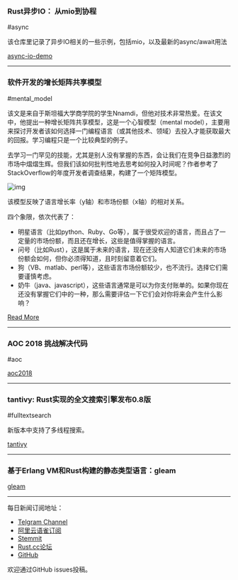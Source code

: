 ### Rust异步IO： 从mio到协程

#async

该仓库里记录了异步IO相关的一些示例，包括mio，以及最新的async/await用法

[async-io-demo](https://github.com/Hexilee/async-io-demo)

---

### 软件开发的增长矩阵共享模型

#mental_model

该文是来自于斯坦福大学商学院的学生Nnamdi，但他对技术非常热爱。在该文中，他提出一种增长矩阵共享模型，这是一个心智模型（mental model），主要用来探讨开发者该如何选择一门编程语言（或其他技术、领域）去投入才能获取最大的回报。学习编程只是一个比较典型的例子。

去学习一门罕见的技能，尤其是别人没有掌握的东西，会让我们在竞争日益激烈的市场中熠熠生辉。但我们该如何批判性地去思考如何投入时间呢？作者参考了StackOverflow的年度开发者调查结果，构建了一个矩阵模型。

![img](https://wx2.sinaimg.cn/mw690/71684decly1fyk09t4e04j20wl0u07bk.jpg)

该模型反映了语言增长率（y轴）和市场份额（x轴）的相对关系。

四个象限，依次代表了：

- 明星语言（比如python、Ruby、Go等），属于很受欢迎的语言，而且占了一定量的市场份额，而且还在增长，这些是值得掌握的语言。
- 问号（比如Rust），这是属于未来的语言，现在还没有人知道它们未来的市场份额会如何，但你必须得知道，且时刻留意着它们。
- 狗（VB、matlab、perl等），这些语言市场份额较少，也不流行。选择它们需要谨慎考虑。
- 奶牛（java、javascript），这些语言通常是可以为你支付账单的。如果你现在还没有掌握它们中的一种，那么需要评估一下它们会对你将来会产生什么影响？

[Read More](https://whoisnnamdi.com/the-growth-share-matrix-of-software-development/)

---

### AOC 2018 挑战解决代码

#aoc

[aoc2018](https://github.com/Diggsey/aoc2018)

---

### tantivy: Rust实现的全文搜索引擎发布0.8版

#fulltextsearch

新版本中支持了多线程搜索。

[tantivy](https://github.com/tantivy-search/tantivy)

---

### 基于Erlang VM和Rust构建的静态类型语言：gleam

[gleam](https://github.com/lpil/gleam)

---

每日新闻订阅地址：

- [Telgram Channel](https://t.me/rust_daily_news )
- [阿里云语雀订阅](https://www.yuque.com/chaosbot/rustnews)
- [Stemmit](https://steemit.com/@blackanger)
- [Rust.cc论坛](https://rust.cc)
- [GitHub](https://github.com/RustStudy/rust_daily_news)

欢迎通过GitHub issues投稿。

